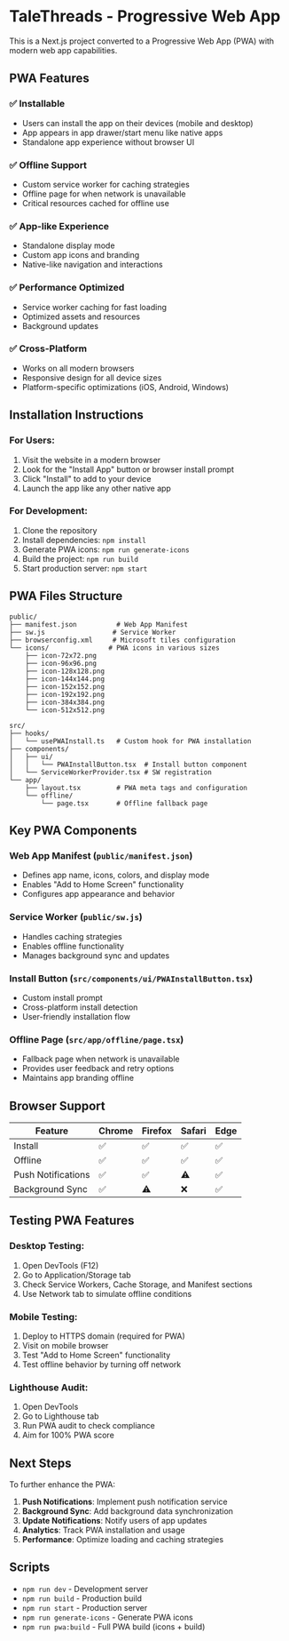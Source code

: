 # TaleThreads - Progressive Web App

This is a Next.js project converted to a Progressive Web App (PWA) with modern web app capabilities.

## PWA Features

### ✅ Installable
- Users can install the app on their devices (mobile and desktop)
- App appears in app drawer/start menu like native apps
- Standalone app experience without browser UI

### ✅ Offline Support
- Custom service worker for caching strategies
- Offline page for when network is unavailable
- Critical resources cached for offline use

### ✅ App-like Experience
- Standalone display mode
- Custom app icons and branding
- Native-like navigation and interactions

### ✅ Performance Optimized
- Service worker caching for fast loading
- Optimized assets and resources
- Background updates

### ✅ Cross-Platform
- Works on all modern browsers
- Responsive design for all device sizes
- Platform-specific optimizations (iOS, Android, Windows)

## Installation Instructions

### For Users:
1. Visit the website in a modern browser
2. Look for the "Install App" button or browser install prompt
3. Click "Install" to add to your device
4. Launch the app like any other native app

### For Development:
1. Clone the repository
2. Install dependencies: `npm install`
3. Generate PWA icons: `npm run generate-icons`
4. Build the project: `npm run build`
5. Start production server: `npm start`

## PWA Files Structure

```
public/
├── manifest.json          # Web App Manifest
├── sw.js                 # Service Worker
├── browserconfig.xml     # Microsoft tiles configuration
└── icons/               # PWA icons in various sizes
    ├── icon-72x72.png
    ├── icon-96x96.png
    ├── icon-128x128.png
    ├── icon-144x144.png
    ├── icon-152x152.png
    ├── icon-192x192.png
    ├── icon-384x384.png
    └── icon-512x512.png

src/
├── hooks/
│   └── usePWAInstall.ts   # Custom hook for PWA installation
├── components/
│   ├── ui/
│   │   └── PWAInstallButton.tsx  # Install button component
│   └── ServiceWorkerProvider.tsx # SW registration
└── app/
    ├── layout.tsx         # PWA meta tags and configuration
    └── offline/
        └── page.tsx       # Offline fallback page
```

## Key PWA Components

### Web App Manifest (`public/manifest.json`)
- Defines app name, icons, colors, and display mode
- Enables "Add to Home Screen" functionality
- Configures app appearance and behavior

### Service Worker (`public/sw.js`)
- Handles caching strategies
- Enables offline functionality
- Manages background sync and updates

### Install Button (`src/components/ui/PWAInstallButton.tsx`)
- Custom install prompt
- Cross-platform install detection
- User-friendly installation flow

### Offline Page (`src/app/offline/page.tsx`)
- Fallback page when network is unavailable
- Provides user feedback and retry options
- Maintains app branding offline

## Browser Support

| Feature | Chrome | Firefox | Safari | Edge |
|---------|--------|---------|--------|------|
| Install | ✅ | ✅ | ✅ | ✅ |
| Offline | ✅ | ✅ | ✅ | ✅ |
| Push Notifications | ✅ | ✅ | ⚠️ | ✅ |
| Background Sync | ✅ | ⚠️ | ❌ | ✅ |

## Testing PWA Features

### Desktop Testing:
1. Open DevTools (F12)
2. Go to Application/Storage tab
3. Check Service Workers, Cache Storage, and Manifest sections
4. Use Network tab to simulate offline conditions

### Mobile Testing:
1. Deploy to HTTPS domain (required for PWA)
2. Visit on mobile browser
3. Test "Add to Home Screen" functionality
4. Test offline behavior by turning off network

### Lighthouse Audit:
1. Open DevTools
2. Go to Lighthouse tab
3. Run PWA audit to check compliance
4. Aim for 100% PWA score

## Next Steps

To further enhance the PWA:

1. **Push Notifications**: Implement push notification service
2. **Background Sync**: Add background data synchronization
3. **Update Notifications**: Notify users of app updates
4. **Analytics**: Track PWA installation and usage
5. **Performance**: Optimize loading and caching strategies

## Scripts

- `npm run dev` - Development server
- `npm run build` - Production build
- `npm run start` - Production server
- `npm run generate-icons` - Generate PWA icons
- `npm run pwa:build` - Full PWA build (icons + build)
